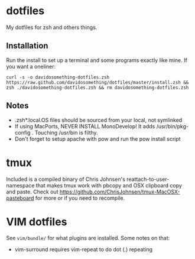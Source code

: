 dotfiles
========

My dotfiles for zsh and others things.

Installation
------------

Run the install to set up a terminal and some programs exactly like mine.
If you want a oneliner:

```
curl -s -o davidosomething-dotfiles.zsh https://raw.github.com/davidosomething/dotfiles/master/install.zsh && zsh ./davidosomething-dotfiles.zsh && rm davidosomething-dotfiles.zsh
```


Notes
-----

* .zsh*.local.OS files should be sourced from your local, not symlinked
* If using MacPorts, NEVER INSTALL MonoDevelop! It adds /usr/bin/pkg-config .
Touching /usr/bin is filthy.
* Don't forget to setup apache with pow and run the pow install script


tmux
====

Included is a compiled binary of Chris Johnsen's reattach-to-user-namespace
that makes tmux work with pbcopy and OSX clipboard copy and paste.
Check out https://github.com/ChrisJohnsen/tmux-MacOSX-pasteboard for more or
if you need to recompile.


VIM dotfiles
============

See `vim/bundle/` for what plugins are installed. Some notes on that:

* vim-surround requires vim-repeat to do dot (.) repeating
